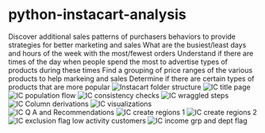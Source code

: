 # python-instacart-analysis
Discover additional sales patterns of purchasers behaviors to provide strategies for better marketing and sales
What are the busiest/least days and hours of the week with the most/fewest orders
Understand if there are times of the day when people spend the most to advertise types of products during these times
Find a grouping of price ranges of the various products to help markeing and sales
Determine if there are certain types of products that are more popular
![Instacart folder structure](https://github.com/Rich-Brad/python-instacart-analysis/assets/150104364/dd0789b5-444b-4e28-80c6-9b7a6cf5e253)
![IC title page](https://github.com/Rich-Brad/python-instacart-analysis/assets/150104364/e9b18aea-0dbd-4c1c-a225-e7b6a0d76c06)
![IC population flow](https://github.com/Rich-Brad/python-instacart-analysis/assets/150104364/19968e30-098a-4a35-820c-8aff7bfa9794)
![IC consistency checks](https://github.com/Rich-Brad/python-instacart-analysis/assets/150104364/35a11a93-ef4e-4bca-b7aa-81b882549d3c)
![IC wraggled steps](https://github.com/Rich-Brad/python-instacart-analysis/assets/150104364/040fac1e-bb89-4c10-8266-5d3d10fc922e)
![IC Column derivations](https://github.com/Rich-Brad/python-instacart-analysis/assets/150104364/f055b7b7-092d-40fe-891e-f171efe9ea78)
![IC visualizations](https://github.com/Rich-Brad/python-instacart-analysis/assets/150104364/37e83c3f-b0cb-4f89-affc-a1eb048a3e6e)
![IC Q   A and Recommendations](https://github.com/Rich-Brad/python-instacart-analysis/assets/150104364/1b1d2293-b557-498c-a765-5813df27703c)
![IC create regions 1](https://github.com/Rich-Brad/python-instacart-analysis/assets/150104364/e8bac6c4-2cd3-4141-8e35-15ba3f391cbd)
![IC create regions 2](https://github.com/Rich-Brad/python-instacart-analysis/assets/150104364/791a76a9-1f4b-4645-a3d9-b1ff185c56e1)
![IC exclusion flag low activity customers](https://github.com/Rich-Brad/python-instacart-analysis/assets/150104364/dd789211-513b-473d-be49-e6e3cdec20f5)
![IC income grp and dept flag](https://github.com/Rich-Brad/python-instacart-analysis/assets/150104364/946b030c-53df-4211-8766-9ed7767b3d91)
